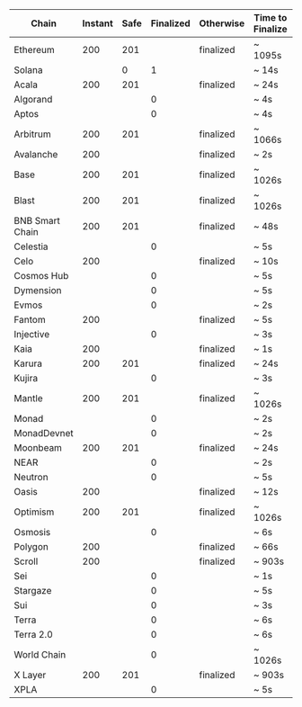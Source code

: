 <!-- The content in this file is auto-generated. Do not modify this file directly. Please see the README.md in the wormhole-mkdocs/scripts directory to learn how to update this page. -->
<!--CONSISTENCY_LEVELS-->
<table data-full-width="true" markdown><thead><th>Chain</th><th>Instant</th><th>Safe</th><th>Finalized</th><th>Otherwise</th><th>Time to Finalize</th><th>Details</th></thead><tbody><tr><td>Ethereum</td><td>200</td><td>201</td><td></td><td>finalized</td><td>~ 1095s</td><td><a href="https://www.alchemy.com/overviews/ethereum-commitment-levels" target="_blank">Details</a></td></tr><tr><td>Solana</td><td></td><td>0</td><td>1</td><td></td><td>~ 14s</td><td><a href="https://docs.anza.xyz/consensus/commitments/" target="_blank">Details</a></td></tr><tr><td>Acala</td><td>200</td><td>201</td><td></td><td>finalized</td><td>~ 24s</td><td></td></tr><tr><td>Algorand</td><td></td><td></td><td>0</td><td></td><td>~ 4s</td><td><a href="https://developer.algorand.org/docs/get-started/basics/why_algorand/#finality" target="_blank">Details</a></td></tr><tr><td>Aptos</td><td></td><td></td><td>0</td><td></td><td>~ 4s</td><td><a href="https://aptos.dev/en/network/glossary#byzantine-fault-tolerance-bft" target="_blank">Details</a></td></tr><tr><td>Arbitrum</td><td>200</td><td>201</td><td></td><td>finalized</td><td>~ 1066s</td><td><a href="https://docs.arbitrum.io/how-arbitrum-works/transaction-lifecycle" target="_blank">Details</a></td></tr><tr><td>Avalanche</td><td>200</td><td></td><td></td><td>finalized</td><td>~ 2s</td><td><a href="https://docs.avax.network/dapps/advanced-tutorials/exchange-integration#determining-finality" target="_blank">Details</a></td></tr><tr><td>Base</td><td>200</td><td>201</td><td></td><td>finalized</td><td>~ 1026s</td><td></td></tr><tr><td>Blast</td><td>200</td><td>201</td><td></td><td>finalized</td><td>~ 1026s</td><td></td></tr><tr><td>BNB Smart Chain</td><td>200</td><td>201</td><td></td><td>finalized</td><td>~ 48s</td><td><a href="https://docs.bnbchain.org/bnb-smart-chain/introduction/?h=finality" target="_blank">Details</a></td></tr><tr><td>Celestia</td><td></td><td></td><td>0</td><td></td><td>~ 5s</td><td></td></tr><tr><td>Celo</td><td>200</td><td></td><td></td><td>finalized</td><td>~ 10s</td><td></td></tr><tr><td>Cosmos Hub</td><td></td><td></td><td>0</td><td></td><td>~ 5s</td><td></td></tr><tr><td>Dymension</td><td></td><td></td><td>0</td><td></td><td>~ 5s</td><td></td></tr><tr><td>Evmos</td><td></td><td></td><td>0</td><td></td><td>~ 2s</td><td></td></tr><tr><td>Fantom</td><td>200</td><td></td><td></td><td>finalized</td><td>~ 5s</td><td></td></tr><tr><td>Injective</td><td></td><td></td><td>0</td><td></td><td>~ 3s</td><td></td></tr><tr><td>Kaia</td><td>200</td><td></td><td></td><td>finalized</td><td>~ 1s</td><td></td></tr><tr><td>Karura</td><td>200</td><td>201</td><td></td><td>finalized</td><td>~ 24s</td><td><a href="https://wiki.polkadot.network/docs/learn-consensus" target="_blank">Details</a></td></tr><tr><td>Kujira</td><td></td><td></td><td>0</td><td></td><td>~ 3s</td><td></td></tr><tr><td>Mantle</td><td>200</td><td>201</td><td></td><td>finalized</td><td>~ 1026s</td><td></td></tr><tr><td>Monad</td><td></td><td></td><td>0</td><td></td><td>~ 2s</td><td></td></tr><tr><td>MonadDevnet</td><td></td><td></td><td>0</td><td></td><td>~ 2s</td><td></td></tr><tr><td>Moonbeam</td><td>200</td><td>201</td><td></td><td>finalized</td><td>~ 24s</td><td><a href="https://docs.moonbeam.network/builders/ethereum/json-rpc/moonbeam-custom-api/#finality-rpc-endpoints" target="_blank">Details</a></td></tr><tr><td>NEAR</td><td></td><td></td><td>0</td><td></td><td>~ 2s</td><td><a href="https://nomicon.io/ChainSpec/Consensus" target="_blank">Details</a></td></tr><tr><td>Neutron</td><td></td><td></td><td>0</td><td></td><td>~ 5s</td><td></td></tr><tr><td>Oasis</td><td>200</td><td></td><td></td><td>finalized</td><td>~ 12s</td><td></td></tr><tr><td>Optimism</td><td>200</td><td>201</td><td></td><td>finalized</td><td>~ 1026s</td><td></td></tr><tr><td>Osmosis</td><td></td><td></td><td>0</td><td></td><td>~ 6s</td><td></td></tr><tr><td>Polygon</td><td>200</td><td></td><td></td><td>finalized</td><td>~ 66s</td><td><a href="https://docs.polygon.technology/pos/architecture/heimdall/checkpoints/" target="_blank">Details</a></td></tr><tr><td>Scroll</td><td>200</td><td></td><td></td><td>finalized</td><td>~ 903s</td><td></td></tr><tr><td>Sei</td><td></td><td></td><td>0</td><td></td><td>~ 1s</td><td></td></tr><tr><td>Stargaze</td><td></td><td></td><td>0</td><td></td><td>~ 5s</td><td></td></tr><tr><td>Sui</td><td></td><td></td><td>0</td><td></td><td>~ 3s</td><td><a href="https://docs.sui.io/concepts/sui-architecture/consensus" target="_blank">Details</a></td></tr><tr><td>Terra</td><td></td><td></td><td>0</td><td></td><td>~ 6s</td><td></td></tr><tr><td>Terra 2.0</td><td></td><td></td><td>0</td><td></td><td>~ 6s</td><td></td></tr><tr><td>World Chain</td><td></td><td></td><td>0</td><td></td><td>~ 1026s</td><td></td></tr><tr><td>X Layer</td><td>200</td><td>201</td><td></td><td>finalized</td><td>~ 903s</td><td></td></tr><tr><td>XPLA</td><td></td><td></td><td>0</td><td></td><td>~ 5s</td><td></td></tr></tbody></table>
<!--CONSISTENCY_LEVELS-->
